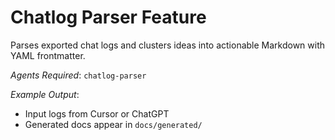 # Chatlog Parser Feature

Parses exported chat logs and clusters ideas into actionable Markdown with YAML frontmatter.

*Agents Required*: `chatlog-parser`

*Example Output*:
- Input logs from Cursor or ChatGPT
- Generated docs appear in `docs/generated/`
